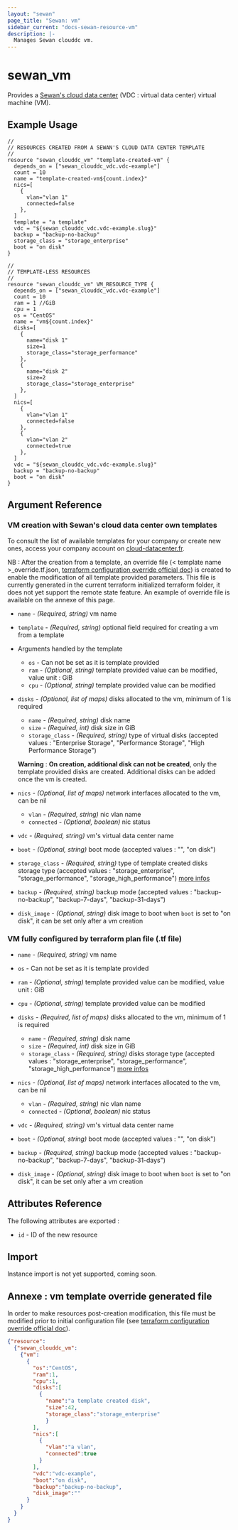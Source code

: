 ```yaml
---
layout: "sewan"
page_title: "Sewan: vm"
sidebar_current: "docs-sewan-resource-vm"
description: |-
  Manages Sewan clouddc vm.
---
```


# sewan\_vm

Provides a [Sewan's cloud data center](https://www.sewan.fr/cloud-data-center/) (VDC : virtual data center) virtual machine (VM).

## Example Usage

```hcl
//
// RESOURCES CREATED FROM A SEWAN'S CLOUD DATA CENTER TEMPLATE
//
resource "sewan_clouddc_vm" "template-created-vm" {
  depends_on = ["sewan_clouddc_vdc.vdc-example"]
  count = 10
  name = "template-created-vm${count.index}"
  nics=[
    {
      vlan="vlan 1"
      connected=false
    },
  ]
  template = "a template"
  vdc = "${sewan_clouddc_vdc.vdc-example.slug}"
  backup = "backup-no-backup"
  storage_class = "storage_enterprise"
  boot = "on disk"
}

//
// TEMPLATE-LESS RESOURCES
//
resource "sewan_clouddc_vm" VM_RESOURCE_TYPE {
  depends_on = ["sewan_clouddc_vdc.vdc-example"]
  count = 10
  ram = 1 //GiB
  cpu = 1
  os = "CentOS"
  name = "vm${count.index}"
  disks=[
    {
      name="disk 1"
      size=1
      storage_class="storage_performance"
    },
    {
      name="disk 2"
      size=2
      storage_class="storage_enterprise"
    },
  ]
  nics=[
    {
      vlan="vlan 1"
      connected=false
    },
    {
      vlan="vlan 2"
      connected=true
    },
  ]
  vdc = "${sewan_clouddc_vdc.vdc-example.slug}"
  backup = "backup-no-backup"
  boot = "on disk"
}
```

## Argument Reference

### VM creation with Sewan's cloud data center own templates

To consult the list of available templates for your company or create new ones, access your company account on [cloud-datacenter.fr](https://cloud-datacenter.fr).

NB : After the creation from a template, an override file (< template name >\_override.tf.json, [terraform configuration override official doc](https://www.terraform.io/docs/configuration/override.html)) is created to enable the modification of all template provided parameters. This file is currently generated in the current terraform initialized terraform folder, it does not yet support the remote state feature. An example of override file is available on the annexe of this page.


* `name` - *(Required, string)* vm name
* `template` - *(Required, string)* optional field required for creating a vm from a template
* Arguments handled by the template
  * `os` - Can not be set as it is template provided
  * `ram` - *(Optional, string)* template provided value can be modified, value unit : GiB
  * `cpu` - *(Optional, string)* template provided value can be modified

* `disks` - *(Optional, list of maps)* disks allocated to the vm, minimum of 1 is required
  * `name` - *(Required, string)* disk name
  * `size` - *(Required, int)* disk size in GiB
  * `storage_class` - *(Required, string)* type of virtual disks (accepted values : "Enterprise Storage", "Performance Storage", "High Performance Storage")

  **Warning** : **On creation, additional disk can not be created**, only the template provided disks are created. Additional disks can be added once the vm is created.

* `nics` - *(Optional, list of maps)* network interfaces allocated to the vm, can be nil
  * `vlan` - *(Required, string)* nic vlan name
  * `connected` - *(Optional, boolean)* nic status
* `vdc` - *(Required, string)* vm's virtual data center name
* `boot` - *(Optional, string)* boot mode (accepted values : "", "on disk")
* `storage_class` - *(Required, string)* type of template created disks storage type (accepted values : "storage_enterprise", "storage_performance", "storage_high_performance") [more infos](https://www.sewan.fr/cloud-data-center/)
* `backup` - *(Required, string)* backup mode (accepted values : "backup-no-backup", "backup-7-days", "backup-31-days")
* `disk_image` - *(Optional, string)* disk image to boot when `boot` is set to "on disk", it can be set only after a vm creation

### VM fully configured by terraform plan file (.tf file)

* `name` - *(Required, string)* vm name
* `os` - Can not be set as it is template provided
* `ram` - *(Optional, string)* template provided value can be modified, value unit : GiB
* `cpu` - *(Optional, string)* template provided value can be modified

* `disks` - *(Required, list of maps)* disks allocated to the vm, minimum of 1 is required
  * `name` - *(Required, string)* disk name
  * `size` - *(Required, int)* disk size in GiB
  * `storage_class` - *(Required, string)* disks storage type (accepted values : "storage_enterprise", "storage_performance", "storage_high_performance") [more infos](https://www.sewan.fr/cloud-data-center/)

* `nics` - *(Optional, list of maps)* network interfaces allocated to the vm, can be nil
  * `vlan` - *(Required, string)* nic vlan name
  * `connected` - *(Optional, boolean)* nic status
* `vdc` - *(Required, string)* vm's virtual data center name
* `boot` - *(Optional, string)* boot mode (accepted values : "", "on disk")
* `backup` - *(Required, string)* backup mode (accepted values : "backup-no-backup", "backup-7-days", "backup-31-days")
* `disk_image` - *(Optional, string)* disk image to boot when `boot` is set to "on disk", it can be set only after a vm creation

## Attributes Reference

The following attributes are exported :

* `id` - ID of the new resource

## Import

Instance import is not yet supported, coming soon.

## Annexe : vm template override generated file

In order to make resources post-creation modification, this file must be modified prior to initial configuration file (see [terraform configuration override official doc](https://www.terraform.io/docs/configuration/override.html)).

```json
{"resource":
  {"sewan_clouddc_vm":
    {"vm":
      {
        "os":"CentOS",
        "ram":1,
        "cpu":1,
        "disks":[
          {
            "name":"a template created disk",
            "size":42,
            "storage_class":"storage_enterprise"
            }
        ],
        "nics":[
          {
            "vlan":"a vlan",
            "connected":true
          }
        ],
        "vdc":"vdc-example",
        "boot":"on disk",
        "backup":"backup-no-backup",
        "disk_image":""
      }
    }
  }
}
```
